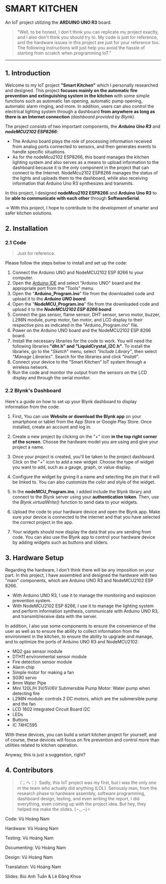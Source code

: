 # **SMART KITCHEN**

An IoT project utilizing the **ARDUINO UNO R3** board.

> "Well, to be honest, I don't think you can replicate my project exactly, and I also don't think you should try to. My code is just for reference, and the hardware issues in this project are just for your reference too. The following instructions will just help you avoid the hassle of starting from scratch when programming IoT."

---

## **1. Introduction**

Welcome to my IoT project **"Smart Kitchen"** which I personally researched and designed. This project **focuses mainly on the automatic fire prevention and extinguishing system in the kitchen** with some simple functions such as automatic fan opening, automatic pump opening, automatic alarm ringing, and more. In addition, users can also control the electrical lighting system through a dashboard **from anywhere as long as there is an Internet connection** *(dashboard provided by Blynk)*.

The project consists of two important components, the ***Arduino Uno R3*** and ***nodeMCU2102 ESP8266***:

- The Arduino board plays the role of processing information received from analog ports connected to sensors, and then generates events to handle specific situations.
- As for the nodeMcu2102 ESP8266, this board manages the kitchen lighting system and also serves as a means to upload information to the dashboard because it is the only component in the project that can connect to the Internet. NodeMcu2102 ESP8266 manages the status of the lights and uploads them to the dashboard, while also receiving information that Arduino Uno R3 synthesizes and transmits.

In this project, I designed **nodeMcu2102 ESP8266** and **Arduino Uno R3** to be **able to communicate with each other** through **SoftwareSerial**.

$\to$ With this project, I hope to contribute to the development of smarter and safer kitchen solutions.

## **2. Installation**

### **2.1 Code**

> Just for reference.

Please follow the steps below to install and set up the code:

1. Connect the Arduino UNO and NodeMCU2102 ESP 8266 to your computer.
2. Open the [Arduino IDE](https://www.arduino.cc/en/software) and select "Arduino UNO" board and the appropriate port from the "Tools" menu.
3. Open the "**Arduino_Program.ino**" file from the downloaded code and upload it to the ***Arduino UNO board.***
4. Open the "**NodeMCU_Program.ino**" file from the downloaded code and upload it to the ***NodeMCU2102 ESP 8266 board***.
5. Connect the gas sensor, flame sensor, DHT sensor, servo motor, buzzer, L298N module, pump motor, fan motor, and LCD display to their respective pins as indicated in the "Arduino_Program.ino" file.
6. Power on the Arduino UNO board and the NodeMCU2102 ESP 8266 board.
7. Install the necessary libraries for the code to work. You will need the following libraries:**"dht.h" and "LiquidCrystal_I2C.h"**. To install the libraries, go to the "*Sketch*" menu, select *"Include Library"*, then select *"Manage Libraries"*. Search for the libraries and click *"Install"*.
8. Connect your device to the "Smart Kitchen" IoT system through a wireless network.
9. Run the code and monitor the output from the sensors on the LCD display and through the serial monitor.

### **2.2 Blynk's Dashboard**

Here's a guide on how to set up your Blynk dashboard to display information from the code:

1. First, You can use **Website or download the Blynk app** on your smartphone or tablet from the App Store or Google Play Store. Once installed, create an account and log in.

2. Create a new project by clicking on the "+" icon **in the top right corner of the screen**. Choose the hardware model you are using and give your project a name.

3. Once your project is created, you'll be taken to the project dashboard. Click on the "+" icon to add a new widget. Choose the type of widget you want to add, such as a gauge, graph, or value display.

4. Configure the widget by giving it a name and selecting the pin that it will be linked to. You can also customize the color and style of the widget.

5. In the **nodeMCU_Program.ino**, i added include the Blynk library and connect to the Blynk server using your **authentication token**. Then, use the *Blynk.virtualWrite()* function to send data to your widgets.

6. Upload the code to your hardware device and open the Blynk app. Make sure your device is connected to the internet and that you have selected the correct project in the app.

7. Your widgets should now display the data that you are sending from code. You can also use the Blynk app to control your hardware device by adding widgets such as buttons and sliders.

## **3. Hardware Setup**

Regarding the hardware, I don't think there will be any imposition on your part. In this project, I have assembled and designed the hardware with two "main" components, which are Arduino UNO R3 and NodeMCU2102 ESP 8266.

- With Arduino UNO R3, I use it to manage the monitoring and explosion prevention system. 
- With NodeMCU2102 ESP 8266, I use it to manage the lighting system and perform information synthesis, communicate with Arduino UNO R3, and transmit/receive data with the server.

In addition, I also use some components to ensure the convenience of the user as well as to ensure the ability to collect information from the environment in the kitchen, to ensure the ability to upgrade and manage, and to optimize the ports of Arduino UNO R3 and NodeMCU2102:

- MQ2 gas sensor module
- DTH11 environmental sensor module
- Fire detection sensor module
- Alarm chip
- Simple motor for making a fan
- SG90 servo
- 8mm Water Pipe
- Mini 120L/H 3V/5V/6V Submersible Pump Motor: Water pump when detecting fire
- L298N module: controls 2 DC motors, which are the submersible pump and the fan
- LCD 1602 Integrated Circuit Board I2C
- LEDs
- Buttons
- IC 74HC595

With these devices, you can build a smart kitchen project for yourself, and of course, these devices will focus on fire prevention and control more than utilities related to kitchen operation.

Anyway, this is just a suggestion, right?

## **4. Contributors**

> （；へ：）Sadly, this IoT project was my first, but I was the only one in the team who actually did anything (LOL). Seriously man, from the research phase to hardware assembly, software programming, dashboard design, testing, and even writing the report, I did everything, even coming up with the project idea. But hey, they helped me make the slides. (¬◡¬)✧

Code: Vũ Hoàng Nam

Hardware: Vũ Hoàng Nam

Testing: Vũ Hoàng Nam

Documenting: Vũ Hoàng Nam

Design: Vũ Hoàng Nam

Translation: Vũ Hoàng Nam

Slides: Bùi Anh Tuấn & Lê Đăng Khoa
